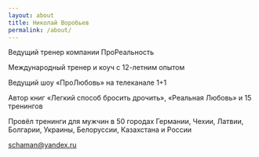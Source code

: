 ```yaml
---
layout: about
title: Николай Воробьев
permalink: /about/
---
```


Ведущий тренер компании ПроРеальность

Международный тренер и коуч с 12-летним опытом

Ведущий шоу «ПроЛюбовь» на телеканале 1+1

Автор книг «Легкий способ бросить дрочить», «Реальная Любовь» и 15 тренингов

Провёл тренинги для мужчин в 50 городах Германии, Чехии, Латвии, Болгарии, Украины, Белоруссии, Казахстана и России

[schaman@yandex.ru](mailto:schaman@yandex.ru)